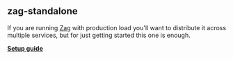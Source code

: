 ## zag-standalone

If you are running [Zag](http://voxer.github.io/zag/) with production load
you'll want to distribute it across multiple services, but for just getting
started this one is enough.

[**Setup guide**](http://voxer.github.io/zag/#quick-start-guide)

